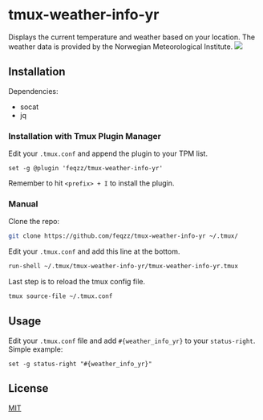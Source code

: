 # tmux-weather-info-yr
Displays the current temperature and weather based on your location. The weather data is provided by the Norwegian Meteorological Institute.
![](https://feqzz.no/img/tmux-weather-info-yr.png)

## Installation
Dependencies:
* socat
* jq

### Installation with Tmux Plugin Manager
Edit your `.tmux.conf` and append the plugin to your TPM list.

```tmux
set -g @plugin 'feqzz/tmux-weather-info-yr'
```
Remember to hit `<prefix> + I` to install the plugin.

### Manual
Clone the repo:
``` bash
git clone https://github.com/feqzz/tmux-weather-info-yr ~/.tmux/
```
Edit your `.tmux.conf` and add this line at the bottom.
``` bash
run-shell ~/.tmux/tmux-weather-info-yr/tmux-weather-info-yr.tmux
```
Last step is to reload the tmux config file.
``` bash
tmux source-file ~/.tmux.conf
```

## Usage
Edit your `.tmux.conf` file and add `#{weather_info_yr}` to your `status-right`. Simple example:
``` tmux
set -g status-right "#{weather_info_yr}"
```

## License
[MIT](LICENSE.md)
